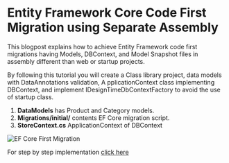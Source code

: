 # Entity Framework Core Code First Migration using Separate Assembly

This blogpost explains how to achieve Entity Framework code first migrations having Models, DBContext, and 
Model Snapshot files in assembly different than web or startup projects.

By following this tutorial you will create a Class library project, data models with DataAnnotations validation, A
pplicationContext class implementing DBContext, and implement IDesignTimeDbContextFactory to avoid the use of startup class.

1. **DataModels** has Product and Category models.
1. **Migrations/initial/** contents EF Core migration script.
1. **StoreContext.cs** ApplicationContext of DBContext

![EF Core First Migration](https://geeksarray.com/images/blog/efcore-codefirst-create-database.png)

For step by step implementation [click here](https://geeksarray.com/blog/entity-framework-core-code-first-migration-using-separate-assembly) 
